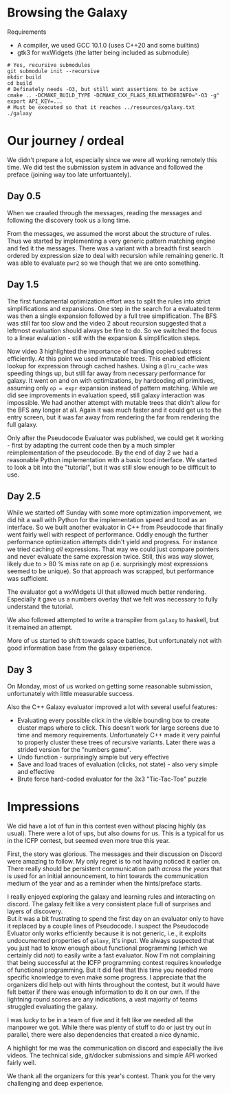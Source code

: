 # Browsing the Galaxy

Requirements
 - A compiler, we used GCC 10.1.0 (uses C++20 and some builtins)
 - gtk3 for wxWidgets (the latter being included as submodule)

```
# Yes, recursive submodules
git submodule init --recursive
mkdir build
cd build
# Definately needs -O3, but still want assertions to be active
cmake .. -DCMAKE_BUILD_TYPE -DCMAKE_CXX_FLAGS_RELWITHDEBINFO="-O3 -g"
export API_KEY=...
# Must be executed so that it reaches ../resources/galaxy.txt
./galaxy 
```

# Our journey / ordeal

We didn't prepare a lot, especially since we were all working remotely this time.
We did test the submission system in advance and followed the preface (joining way too late unfortuantely).

## Day 0.5

When we crawled through the messages, reading the messages and following the discovery took us a long time.

From the messages, we assumed the worst about the structure of rules.
Thus we started by implementing a very generic pattern matching engine and fed it the messages.
There was a variant with a breadth first search ordered by expression size to deal with recursion while remaining generic.
It was able to evaluate `pwr2` so we though that we are onto something.

## Day 1.5

The first fundamental optimization effort was to split the rules into strict simplifications and expansions.
One step in the search for a evaluated term was then a single expansion followed by a full tree simplification.
The BFS was still far too slow and the video 2 about recursion suggested that a leftmost evaluation should always be fine to do.
So we switched the focus to a linear evaluation - still with the expansion & simplification steps.

Now video 3 highlighted the importance of handling copied subtress efficiently.
At this point we used immutable trees.
This enabled efficient lookup for expression through cached hashes.
Using a `@lru_cache` was speeding things up, but still far away from necessary performance for galaxy.
It went on and on with optimizations, by hardcoding *all* primitives, assuming only `op = expr` expansion instead of pattern matching.
While we did see improvements in evaluation speed, still galaxy interaction was impossible.
We had another attempt with mutable trees that didn't allow for the BFS any longer at all.
Again it was much faster and it could get us to the entry screen, but it was far away from rendering the far from rendering the full galaxy.

Only after the Pseudocode Evaluator was published, we could get it working - first by adapting the current code then by a much simpler reimplementation of the pseudocode.
By the end of day 2 we had a reasonable Python implementation with a basic tcod interface.
We started to look a bit into the "tutorial", but it was still slow enough to be difficult to use.

## Day 2.5

While we started off Sunday with some more optimization imporvement, we did hit a wall with Python for the implementation speed and tcod as an interface.
So we built another evaluator in C++ from Pseudocode that finally went fairly well with respect of performance.
Oddly enough the further performance optimization attempts didn't yield and progress.
For instance we tried caching *all* expressions.
That way we could just compare pointers and never evaluate the same expression twice.
Still, this was way slower, likely due to > 80 % miss rate on ap (i.e. surprisingly most expressions seemed to be unique).
So that approach was scrapped, but performance was sufficient.

The evaluator got a wxWidgets UI that allowed much better rendering.
Especially it gave us a numbers overlay that we felt was necessary to fully understand the tutorial.

We also followed attempted to write a transpiler from `galaxy` to haskell, but it remained an attempt.

More of us started to shift towards space battles, but unfortunately not with good information base from the galaxy experience. 

## Day 3

On Monday, most of us worked on getting some reasonable submission, unfortunately with little measurable success.

Also the C++ Galaxy evaluator improved a lot with several useful features:

 - Evaluating every possible click in the visible bounding box to create cluster maps where to click.
   This doesn't work for large screens due to time and memory requirements.
   Unfortunately C++ made it very painful to properly cluster these trees of recursive variants.
   Later there was a strided version for the "numbers game".
 - Undo function - surprisingly simple but very effective
 - Save and load traces of evaluation (clicks, not state) - also very simple and effective
 - Brute force hard-coded evaluator for the 3x3 "Tic-Tac-Toe" puzzle

# Impressions

We did have a lot of fun in this contest even without placing highly (as usual).
There were a lot of ups, but also downs for us.
This is a typical for us in the ICFP contest, but seemed even more true this year.

First, the story was glorious.
The messages and their discussion on Discord were amazing to follow.
My only regret is to not having noticed it earlier on.
There really should be persistent communication path *across the years*
that is used for an initial announcement, to hint towards the communication medium of the year and as a reminder when the hints/preface starts.

I really enjoyed exploring the galaxy and learning rules and interacting on discord.
The galaxy felt like a very consistent place full of surprises and layers of discovery.  
But it was a bit frustrating to spend the first day on an evaluator only to have it replaced by a couple lines of Pseudocode.
I suspect the Pseudocode Evluator only works efficiently because it is not generic, i.e., it exploits undocumented properties of `galaxy`, it's input.
We always suspected that you just had to know enough about functional programming (which we certainly did not) to easily write a fast evaluator.
Now I'm not complaining that being successful at the **I**CFP programming contest requires knowledge of functional programming.
But it did feel that this time you needed more specific knowledge to even make some progress.
I appreciate that the organizers did help out with hints throughout the contest,
but it would have felt better if there was enough information to do it on our own.
If the lightning round scores are any indications, a vast majority of teams struggled evaluating the galaxy. 

I was lucky to be in a team of five and it felt like we needed all the manpower we got.
While there was plenty of stuff to do or just try out in parallel, there were also dependencies that created a nice dynamic.

A highlight for me was the communication on discord and especially the live videos.
The technical side, git/docker submissions and simple API worked fairly well.

We thank all the organizers for this year's contest.
Thank you for the very challenging and deep experience.